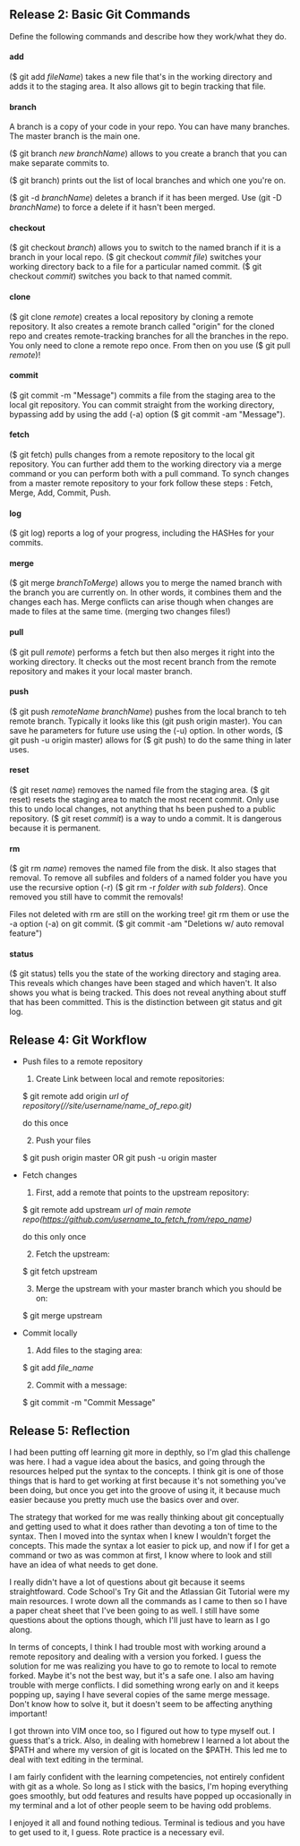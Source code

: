 ## Release 2: Basic Git Commands
Define the following commands and describe how they work/what they do.  


#### add

($ git add _fileName_) takes a new file that's in the working directory and adds it to the staging area. It also allows git to begin tracking that file. 

#### branch

A branch is a copy of your code in your repo. You can have many branches. The master branch is the main one. 

($ git branch _new branchName_) allows to you create a branch that you can make separate commits to. 

($ git branch) prints out the list of local branches and which one you're on. 

($ git -d _branchName_) deletes a branch if it has been merged. Use (git -D _branchName_) to force a delete if it hasn't been merged. 

#### checkout

($ git checkout _branch_) allows you to switch to the named branch if it is a branch in your local repo. ($ git checkout _commit_ _file_) switches your working directory back to a file for a particular named commit. ($ git checkout _commit_) switches you back to that named commit. 



#### clone

($ git clone _remote_) creates a local repository by cloning a remote repository. It also creates a remote branch called "origin" for the cloned repo and creates remote-tracking branches for all the branches in the repo. You only need to clone a remote repo once. From then on you use ($ git pull _remote_)!

#### commit

($ git commit -m "Message") commits a file from the staging area to the local git repository. You can commit straight from the working directory, bypassing add by using the add (-a) option ($ git commit -am "Message"). 

#### fetch

($ git fetch) pulls changes from a remote repository to the local git repository. You can further add them to the working directory via a merge command or you can perform both with a pull command. To synch changes from a master remote repository to your fork follow these steps : Fetch, Merge, Add, Commit, Push. 

#### log

($ git log) reports a log of your progress, including the HASHes for your commits. 

#### merge

($ git merge _branchToMerge_) allows you to merge the named branch with the branch you are currently on. In other words, it combines them and the changes each has. Merge conflicts can arise though when changes are made to files at the same time. (merging two changes files!)

#### pull

($ git pull _remote_) performs a fetch but then also merges it right into the working directory. It checks out the most recent branch from the remote repository and makes it your local master branch. 

#### push

($ git push _remoteName_ _branchName_) pushes from the local branch to teh remote branch. Typically it looks like this (git push origin master). You can save he parameters for future use using the (-u) option. In other words, ($ git push -u origin master) allows for ($ git push) to do the same thing in later uses. 

#### reset

($ git reset _name_) removes the named file from the staging area. ($ git reset) resets the staging area to match the most recent commit. Only use this to undo local changes, not anything that hs been pushed to a public repository. ($ git reset _commit_) is a way to undo a commit. It is dangerous because it is permanent. 

#### rm

($ git rm _name_) removes the named file from the disk. It also stages that removal. To remove all subfiles and folders of a named folder you have you use the recursive option (-r) ($ git rm -r _folder with sub folders_). Once removed you still have to commit the removals! 

Files not deleted with rm are still on the working tree! git rm them or use the -a option (-a)
on git commit. ($ git commit -am "Deletions w/ auto removal feature")

#### status

($ git status) tells you the state of the working directory and staging area. This reveals which changes have been staged and which haven't. It also shows you what is being tracked. This does not reveal anything about stuff that has been committed. This is the distinction between git status and git log. 

## Release 4: Git Workflow

- Push files to a remote repository

	1. Create Link between local and remote repositories:

	$ git remote add origin _url of repository(//site/username/name_of_repo.git)_
	
	do this once 

	2. Push your files 
	
	$ git push origin master OR git push -u origin master 

- Fetch changes 

	1. First, add a remote that points to the upstream repository: 

	$ git remote add upstream _url of main remote repo(https://github.com/username_to_fetch_from/repo_name)_

	 do this only once

	2. Fetch the upstream: 

	$ git fetch upstream 

	3. Merge the upstream with your master branch which you should be on:

	$ git merge upstream 


- Commit locally
	1. Add files to the staging area: 
	
	$ git add _file_name_

	2. Commit with a message: 
	
	$ git commit -m "Commit Message"

## Release 5: Reflection

I had been putting off learning git more in depthly, so I'm glad this challenge was here. I had a vague idea about the basics, and going through the resources helped put the syntax to the concepts. I think git is one of those things that is hard to get working at first because it's not something you've been doing, but once you get into the groove of using it, it because much easier because you pretty much use the basics over and over. 

The strategy that worked for me was really thinking about git conceptually and getting used to what it does rather than devoting a ton of time to the syntax. Then I moved into the syntax when I knew I wouldn't forget the concepts. This made the syntax a lot easier to pick up, and now if I for get a command or two as was common at first, I know where to look and still have an idea of what needs to get done. 

I really didn't have a lot of questions about git because it seems straightfoward. Code School's Try Git and the Atlassian Git Tutorial were my main resources. I wrote down all the commands as I came to then so I have a paper cheat sheet that I've been going to as well. I still have some questions about the options though, which I'll just have to learn as I go along. 

In terms of concepts, I think I had trouble most with working around a remote repository and dealing with a version you forked. I guess the solution for me was realizing you have to go to remote to local to remote forked. Maybe it's not the best way, but it's a safe one. I also am having trouble with merge conflicts. I did something wrong early on and it keeps popping up, saying I have several copies of the same merge message. Don't know how to solve it, but it doesn't seem to be affecting anything important! 

I got thrown into VIM once too, so I figured out how to type myself out. I guess that's a trick. Also, in dealing with homebrew I learned a lot about the $PATH and where my version of git is located on the $PATH. This led me to deal with text editing in the terminal. 

I am fairly confident with the learning competencies, not entirely confident with git as a whole. So long as I stick with the basics, I'm hoping everything goes smoothly, but odd features and results have popped up occasionally in my terminal and a lot of other people seem to be having odd problems. 

I enjoyed it all and found nothing tedious. Terminal is tedious and you have to get used to it, I guess. Rote practice is a necessary evil. 






